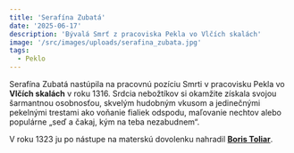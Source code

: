 ```yaml
---
title: 'Serafína Zubatá'
date: '2025-06-17'
description: 'Bývalá Smrť z pracoviska Pekla vo Vlčích skalách'
image: '/src/images/uploads/serafina_zubata.jpg'
tags:
  - Peklo
---
```


Serafína Zubatá nastúpila na pracovnú pozíciu Smrti v pracovisku Pekla vo **Vlčích skalách** v roku 1316. Srdcia nebožtíkov si okamžite získala svojou šarmantnou osobnosťou, skvelým hudobným vkusom a jedinečnými pekelnými trestami ako voňanie fialiek odspodu, maľovanie nechtov alebo populárne „seď a čakaj, kým na teba nezabudnem“.

V roku 1323 ju po nástupe na materskú dovolenku nahradil  [**Boris Toliar**](/articles/Boris-Toliar.md).